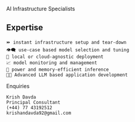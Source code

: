 

AI Infrastructure Specialists


## Expertise 
```
⏩ instant infrastructure setup and tear-down
👁️‍🗨️ use-case based model selection and tuning
🌂 local or cloud-agnostic deployment 
📈 model monitoring and management 
🌲 power and memory-efficient inference
🧑‍🚀 Advanced LLM based application development
```



Enquiries
```
Krish Davda 
Principal Consultant
(+44) 77 43192512
krishandavda92@gmail.com
```
